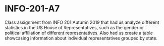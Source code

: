 # INFO-201-A7
Class assignment from INFO 201 Autumn 2019 that had us analyze different statistics in the US House of Representatives, such as the gender or political affiliation of different representatives. Also had us create a table showcasing information about individual representatives grouped by state.
